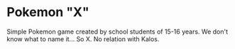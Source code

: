 Pokemon "X"
=========

Simple Pokemon game created by school students of 15-16 years. We don't know what to name it... So X. No relation with Kalos.

